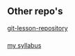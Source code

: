 ## Other repo's
[git-lesson-repository](https://github.com/sreckoN/git-lesson-repository)
#####
[my syllabus](https://github.com/green-fox-academy/stable-syllabus "Stable syllabus")
